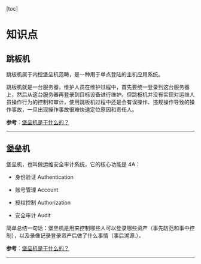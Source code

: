[toc]

# 知识点

## 跳板机

跳板机属于内控堡垒机范畴，是一种用于单点登陆的主机应用系统。

跳板机就是一台服务器，维护人员在维护过程中，首先要统一登录到这台服务器上，然后从这台服务器再登录到目标设备进行维护。但跳板机并没有实现对运维人员操作行为的控制和审计，使用跳板机过程中还是会有误操作、违规操作导致的操作事故，一旦出现操作事故很难快速定位原因和责任人。

**参考**：[堡垒机是干什么的？](https://www.zhihu.com/question/21036511)

---

## 堡垒机

堡垒机，也叫做运维安全审计系统，它的核心功能是 4A：

- 身份验证 Authentication

- 账号管理 Account

- 授权控制 Authorization

- 安全审计 Audit

简单总结一句话：堡垒机是用来控制哪些人可以登录哪些资产（事先防范和事中控制），以及录像记录登录资产后做了什么事情（事后溯源.）。

**参考**：[堡垒机是干什么的？](https://www.zhihu.com/question/21036511)

---
